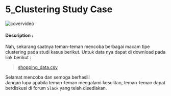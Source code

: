 # 5_Clustering Study Case

![covervideo](http://bit.ly/makeaicovervideo)

#### **Description :**


Nah, sekarang saatnya teman-teman mencoba berbagai macam tipe clustering pada studi kasus berikut. Untuk data nya dapat di download pada link berikut :

> [shopping_data.csv](https://www.dropbox.com/sh/ew6mjmoq0illzml/AACAvhbFodiYF-TpBSj5XYAqa/shopping_data.csv?dl=0)

Selamat mencoba dan semoga berhasil!<br>
Jangan lupa apabila teman-teman mengalami kesulitan, teman-teman dapat berdiskusi di forum `Slack` yang telah disediakan.